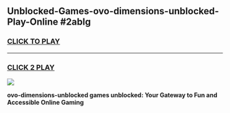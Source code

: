 
## Unblocked-Games-ovo-dimensions-unblocked-Play-Online #2ablg
<h3>
<a href="https://news.freeplayer.one?title=ovo-dimensions-unblocked&ref=3">CLICK TO PLAY</a></h3>
<hr>

<h3>
<a href="https://news.freeplayer.one?title=ovo-dimensions-unblocked&ref=3">CLICK 2 PLAY</a>
  
</h3>

<a href="https://news.freeplayer.one?title=ovo-dimensions-unblocked&ref=3"><img src="https://clearcache.store/games.png"></a>


**ovo-dimensions-unblocked games unblocked: Your Gateway to Fun and Accessible Online Gaming**
